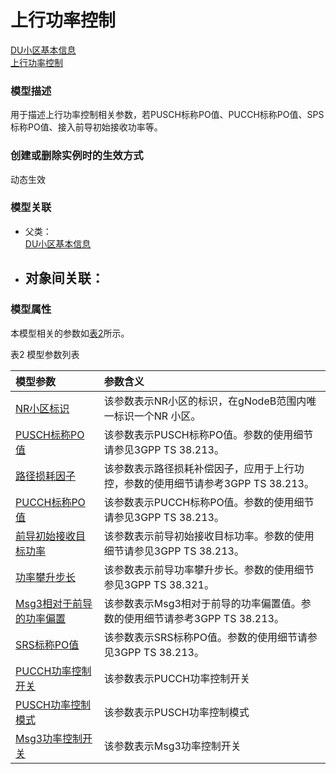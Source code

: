 # 上行功率控制[DU小区基本信息](../DU小区基本信息/README.md) <br>[上行功率控制](#) <br>### 模型描述用于描述上行功率控制相关参数，若PUSCH标称PO值、PUCCH标称PO值、SPS标称PO值、接入前导初始接收功率等。### 创建或删除实例时的生效方式动态生效### 模型关联- 父类： <br>[DU小区基本信息](../DU小区基本信息/README.md) <br>- 对象间关联：    - ### 模型属性本模型相关的参数如<a href="#t2">表2</a>所示。表2 模型参数列表<table id = "t2"><thread><tr><th align = "left">模型参数</th><th align = "left">参数含义</th></tr></thread><tbody><tr><td id = "NR小区标识-1"><a href = "NR小区标识-1.html">NR小区标识</a></td><td>该参数表示NR小区的标识，在gNodeB范围内唯一标识一个NR 小区。</td></tr><tr><td id = "PUSCH标称PO值-2"><a href = "PUSCH标称PO值-2.html">PUSCH标称PO值</a></td><td>该参数表示PUSCH标称PO值。参数的使用细节请参见3GPP TS 38.213。</td></tr><tr><td id = "路径损耗因子-3"><a href = "路径损耗因子-3.html">路径损耗因子</a></td><td>该参数表示路径损耗补偿因子，应用于上行功控，参数的使用细节请参考3GPP TS 38.213。</td></tr><tr><td id = "PUCCH标称PO值-4"><a href = "PUCCH标称PO值-4.html">PUCCH标称PO值</a></td><td>该参数表示PUCCH标称PO值。参数的使用细节请参见3GPP TS 38.213。</td></tr><tr><td id = "前导初始接收目标功率-5"><a href = "前导初始接收目标功率-5.html">前导初始接收目标功率</a></td><td>该参数表示前导初始接收目标功率。参数的使用细节请参见3GPP TS 38.213。</td></tr><tr><td id = "功率攀升步长-6"><a href = "功率攀升步长-6.html">功率攀升步长</a></td><td>该参数表示前导功率攀升步长。参数的使用细节参见3GPP TS 38.321。</td></tr><tr><td id = "Msg3相对于前导的功率偏置-7"><a href = "Msg3相对于前导的功率偏置-7.html">Msg3相对于前导的功率偏置</a></td><td>该参数表示Msg3相对于前导的功率偏置值。参数的使用细节请参考3GPP TS 38.213。</td></tr><tr><td id = "SRS标称PO值-8"><a href = "SRS标称PO值-8.html">SRS标称PO值</a></td><td>该参数表示SRS标称PO值。参数的使用细节请参见3GPP TS 38.213。</td></tr><tr><td id = "PUCCH功率控制开关-9"><a href = "PUCCH功率控制开关-9.html">PUCCH功率控制开关</a></td><td>该参数表示PUCCH功率控制开关</td></tr><tr><td id = "PUSCH功率控制模式-10"><a href = "PUSCH功率控制模式-10.html">PUSCH功率控制模式</a></td><td>该参数表示PUSCH功率控制模式</td></tr><tr><td id = "Msg3功率控制开关-11"><a href = "Msg3功率控制开关-11.html">Msg3功率控制开关</a></td><td>该参数表示Msg3功率控制开关</td></tr></tbody></table>